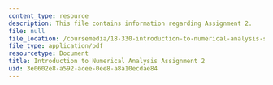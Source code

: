 ```yaml
---
content_type: resource
description: This file contains information regarding Assignment 2.
file: null
file_location: /coursemedia/18-330-introduction-to-numerical-analysis-spring-2012/3e0602e8a592acee0ee8a8a10ecdae84_MIT18_330S12_hw2.pdf
file_type: application/pdf
resourcetype: Document
title: Introduction to Numerical Analysis Assignment 2
uid: 3e0602e8-a592-acee-0ee8-a8a10ecdae84
---
```

